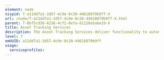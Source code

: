 ```yaml
---
element: node
nispid: T-a11dd7a1-2d57-4c9e-8c20-44618879b9ff-X
url: /node/T-a11dd7a1-2d57-4c9e-8c20-44618879b9ff-X.html
parent: T-8bf5cd36-8236-4c72-8efa-61120a5abe19-X
title: Asset Tracking Services
description: The Asset Tracking Services deliver functionality to automatically access, process and disseminate asset information pertaining to location, status, and condition of products, vehicles, and other assets. In addition, as the military has to deal with volatile supply chains which can be affected by adversaries, unpredictable events including adverse weather, natural disasters, geopolitical events, and many other factors.
level: 7
emUUID: a11dd7a1-2d57-4c9e-8c20-44618879b9ff
usage:
  serviceprofiles:
---
```

